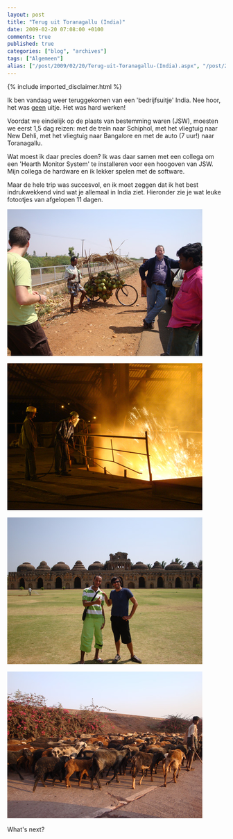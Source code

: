```yaml
---
layout: post
title: "Terug uit Toranagallu (India)"
date: 2009-02-20 07:08:00 +0100
comments: true
published: true
categories: ["blog", "archives"]
tags: ["Algemeen"]
alias: ["/post/2009/02/20/Terug-uit-Toranagallu-(India).aspx", "/post/2009/02/20/terug-uit-toranagallu-(india).aspx"]
---
```

<!-- more -->

{% include imported_disclaimer.html %}

<p>
Ik ben vandaag weer teruggekomen van een &#39;bedrijfsuitje&#39; India. Nee hoor, het was <u>geen</u> uitje. Het was hard werken! 
</p>
<p>
Voordat we eindelijk op de plaats van bestemming waren (JSW), moesten we eerst 1,5 dag reizen: met de trein naar Schiphol, met het vliegtuig naar New Dehli, met het vliegtuig naar Bangalore en met de auto (7 uur!) naar Toranagallu. 
</p>
<p>
Wat moest ik daar precies doen? Ik was daar samen met een collega om een &#39;Hearth Monitor System&#39; te installeren voor een hoogoven van JSW. Mijn collega de hardware en ik lekker spelen met de software. 
</p>
<p>
Maar de hele trip was succesvol, en ik moet zeggen&nbsp;dat ik het best indrukwekkend vind wat je allemaal in India ziet.&nbsp;Hieronder zie je wat leuke fotootjes van afgelopen 11 dagen. 
</p>
<p>
<img src="/assets/2009/2/india_foto1.jpg" alt="" width="450" height="338" /> 
</p>
<p>
<img src="/assets/2009/2/india_foto2.jpg" alt="" width="450" height="338" /> 
</p>
<p>
<img src="/assets/2009/2/india_foto3.jpg" alt="" width="450" height="338" /> 
</p>
<p>
<img src="/assets/2009/2/india_foto4.jpg" alt="" width="450" height="338" /> 
</p>
<p>
What&#39;s next? 
</p>

